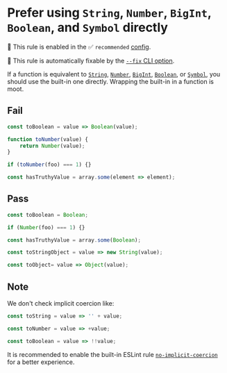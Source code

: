 # Prefer using `String`, `Number`, `BigInt`, `Boolean`, and `Symbol` directly

💼 This rule is enabled in the ✅ `recommended` [config](https://github.com/sindresorhus/eslint-plugin-unicorn#recommended-config).

🔧 This rule is automatically fixable by the [`--fix` CLI option](https://eslint.org/docs/latest/user-guide/command-line-interface#--fix).

<!-- end auto-generated rule header -->
<!-- Do not manually modify this header. Run: `npm run fix:eslint-docs` -->

If a function is equivalent to [`String`](https://developer.mozilla.org/en-US/docs/Web/JavaScript/Reference/Global_Objects/String), [`Number`](https://developer.mozilla.org/en-US/docs/Web/JavaScript/Reference/Global_Objects/Number), [`BigInt`](https://developer.mozilla.org/en-US/docs/Web/JavaScript/Reference/Global_Objects/BigInt), [`Boolean`](https://developer.mozilla.org/en-US/docs/Web/JavaScript/Reference/Global_Objects/Boolean), or [`Symbol`](https://developer.mozilla.org/en-US/docs/Web/JavaScript/Reference/Global_Objects/Symbol), you should use the built-in one directly. Wrapping the built-in in a function is moot.

## Fail

```js
const toBoolean = value => Boolean(value);
```

```js
function toNumber(value) {
	return Number(value);
}

if (toNumber(foo) === 1) {}
```

```js
const hasTruthyValue = array.some(element => element);
```

## Pass

```js
const toBoolean = Boolean;
```

```js
if (Number(foo) === 1) {}
```

```js
const hasTruthyValue = array.some(Boolean);
```

```js
const toStringObject = value => new String(value);
```

```js
const toObject= value => Object(value);
```

## Note

We don't check implicit coercion like:

```js
const toString = value => '' + value;
```

```js
const toNumber = value => +value;
```

```js
const toBoolean = value => !!value;
```

It is recommended to enable the built-in ESLint rule [`no-implicit-coercion`](https://eslint.org/docs/rules/no-implicit-coercion) for a better experience.

